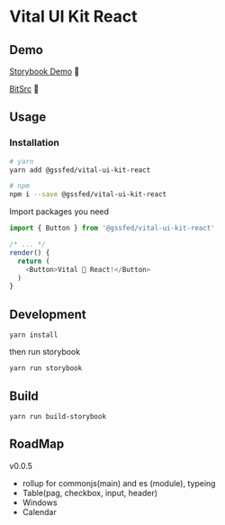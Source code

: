 # Vital UI Kit React

## Demo
[Storybook Demo](http://react.vitaluikit.com/) 👯

 [BitSrc](https://bitsrc.io/gssfed/vital-ui-kit-react)
  💃

## Usage

### Installation
```bash
# yarn
yarn add @gssfed/vital-ui-kit-react

# npm
npm i --save @gssfed/vital-ui-kit-react
```

Import packages you need

```js
import { Button } from '@gssfed/vital-ui-kit-react'

/* ... */
render() {
  return (
    <Button>Vital 💜 React!</Button>
  )
}
````



## Development

`yarn install`

then run storybook

`yarn run storybook`

## Build

`yarn run build-storybook`

## RoadMap

v0.0.5
- rollup for commonjs(main) and es (module), typeing
- Table(pag, checkbox, input, header)
- Windows
- Calendar
